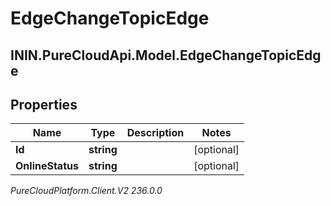 # EdgeChangeTopicEdge

## ININ.PureCloudApi.Model.EdgeChangeTopicEdge

## Properties

|Name | Type | Description | Notes|
|------------ | ------------- | ------------- | -------------|
| **Id** | **string** |  | [optional] |
| **OnlineStatus** | **string** |  | [optional] |



_PureCloudPlatform.Client.V2 236.0.0_
